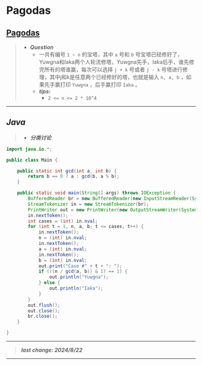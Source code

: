 # Pagodas

## [Pagodas](https://acm.hdu.edu.cn/showproblem.php?pid=5512)

> - ***Question***
>   - 一共有编号 `1 ~ n` 的宝塔，其中 `a` 号和 `b` 号宝塔已经修好了，Yuwgna和Iaka两个人轮流修塔，Yuwgna先手，Iaka后手，谁先修完所有的塔谁赢，每次可以选择 `j + k` 号或者 `j - k` 号塔进行修理，其中j和k是任意两个已经修好的塔，也就是输入 `n, a, b` ，如果先手赢打印 `Yuwgna` ，后手赢打印 `Iaka` 。
>   - ***tips:***
>     - `2 <= n <= 2 * 10^4`

---

## *Java*

> - ***分类讨论***

```java
import java.io.*;

public class Main {

    public static int gcd(int a, int b) {
        return b == 0 ? a : gcd(b, a % b);
    }

    public static void main(String[] args) throws IOException {
        BufferedReader br = new BufferedReader(new InputStreamReader(System.in));
        StreamTokenizer in = new StreamTokenizer(br);
        PrintWriter out = new PrintWriter(new OutputStreamWriter(System.out));
        in.nextToken();
        int cases = (int) in.nval;
        for (int t = 1, n, a, b; t <= cases; t++) {
            in.nextToken();
            n = (int) in.nval;
            in.nextToken();
            a = (int) in.nval;
            in.nextToken();
            b = (int) in.nval;
            out.print("Case #" + t + ": ");
            if (((n / gcd(a, b)) & 1) == 1) {
                out.println("Yuwgna");
            } else {
                out.println("Iaka");
            }
        }
        out.flush();
        out.close();
        br.close();
    }

}
```

---

> ***last change: 2024/8/22***

---
